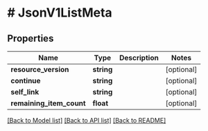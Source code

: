 # # JsonV1ListMeta

## Properties

Name | Type | Description | Notes
------------ | ------------- | ------------- | -------------
**resource_version** | **string** |  | [optional]
**continue** | **string** |  | [optional]
**self_link** | **string** |  | [optional]
**remaining_item_count** | **float** |  | [optional]

[[Back to Model list]](../../README.md#models) [[Back to API list]](../../README.md#endpoints) [[Back to README]](../../README.md)
